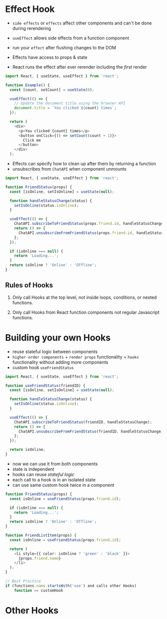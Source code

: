 # Effect Hook

* `side effects` or `effects` affect other components and can't be done during rerendering
* `useEffect` allows side effects from a function component

* run your `effect` after flushing changes to the DOM
* Effects have access to props & state
* React runs the effect after ever rerender including the _first_ render
```ts
import React, { useState, useEffect } from 'react';

function Example() {
  const [count, setCount] = useState(0);

  useEffect(() => {
    // Update the document title using the browser API
    document.title = `You clicked ${count} times`;
  });

  return (
    <div>
      <p>You clicked {count} times</p>
      <button onClick={() => setCount(count + 1)}>
        Click me
      </button>
    </div>
  );
```

* Effects can specify how to clean up after them by returning a function
* unsubscribes from `ChatAPI` when component unmounts

```ts
import React, { useState, useEffect } from 'react';

function FriendStatus(props) {
  const [isOnline, setIsOnline] = useState(null);

  function handleStatusChange(status) {
    setIsOnline(status.isOnline);
  }

  useEffect(() => {
    ChatAPI.subscribeToFriendStatus(props.friend.id, handleStatusChange);
    return () => {
      ChatAPI.unsubscribeFromFriendStatus(props.friend.id, handleStatusChange);
    };
  });

  if (isOnline === null) {
    return 'Loading...';
  }
  return isOnline ? 'Online' : 'Offline';
}
```

## Rules of Hooks
1. Only call Hooks at the top level, not inside loops, conditions, or nested functions.

1. Only call Hooks from React function components not regular Javascript functions.

# Building your own Hooks

* reuse stateful logic between components
* `higher-order components` + `render props` functionality = `hooks` functionality without adding more components
* custom hook `useFriendStatus`

```ts
import React, { useState, useEffect } from 'react';

function useFriendStatus(friendID) {
  const [isOnline, setIsOnline] = useState(null);

  function handleStatusChange(status) {
    setIsOnline(status.isOnline);
  }

  useEffect(() => {
    ChatAPI.subscribeToFriendStatus(friendID, handleStatusChange);
    return () => {
      ChatAPI.unsubscribeFromFriendStatus(friendID, handleStatusChange);
    };
  });

  return isOnline;
}
```

* now we can use it from both components
* state is independent
* hooks can reuse _stateful logic_
* each call to a hook is in an isolated state
* can use same custom hook twice in a component

```ts
function FriendStatus(props) {
  const isOnline = useFriendStatus(props.friend.id);

  if (isOnline === null) {
    return 'Loading...';
  }
  return isOnline ? 'Online' : 'Offline';
}
```

```ts
function FriendListItem(props) {
  const isOnline = useFriendStatus(props.friend.id);

  return (
    <li style={{ color: isOnline ? 'green' : 'black' }}>
      {props.friend.name}
    </li>
  );
}
```

```ts
// Best Practice
if (functions.name.startsWith('use') and calls other Hooks)
    function == customHook
```

# Other Hooks